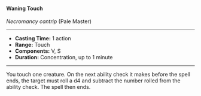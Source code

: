 #### Waning Touch
*Necromancy cantrip* (Pale Master)
___
- **Casting Time:** 1 action
- **Range:** Touch
- **Components:** V, S
- **Duration:** Concentration, up to 1 minute
---
You touch one creature. On the next ability check it makes before the spell ends, the target must roll a d4 and subtract the number rolled from the ability check. The spell then ends.
